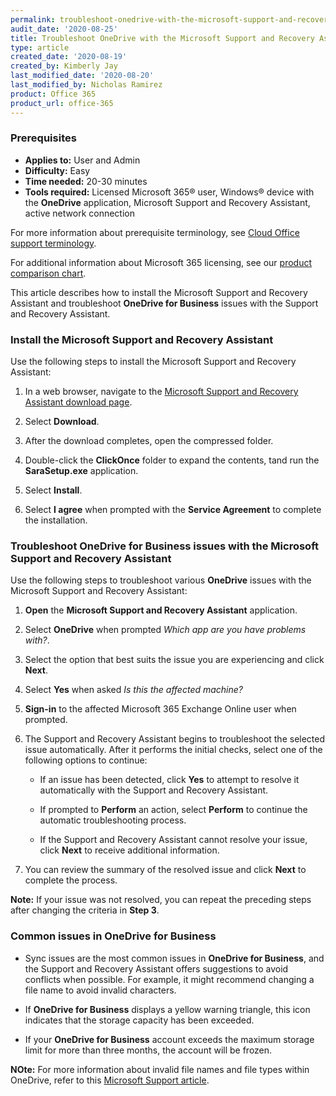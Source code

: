 ```yaml
---
permalink: troubleshoot-onedrive-with-the-microsoft-support-and-recovery-assistant/
audit_date: '2020-08-25'
title: Troubleshoot OneDrive with the Microsoft Support and Recovery Assistant
type: article
created_date: '2020-08-19'
created_by: Kimberly Jay
last_modified_date: '2020-08-20'
last_modified_by: Nicholas Ramirez
product: Office 365
product_url: office-365
---
```


### Prerequisites 

- **Applies to:** User and Admin
- **Difficulty:** Easy
- **Time needed:** 20-30 minutes
- **Tools required:** Licensed Microsoft 365&reg; user, Windows&reg; device with the **OneDrive** application, Microsoft Support and Recovery Assistant, active network connection

For more information about prerequisite terminology, see [Cloud Office support terminology](/how-to/cloud-office-support-terminology).

For additional information about Microsoft 365 licensing, see our [product comparison chart](https://www.rackspace.com/sites/default/files/2020-06/Rackspace-Data-Sheet-Microsoft-365-Plans-and-Pricing-Sheet-CLO-TSK-1487.pdf).

This article describes how to install the Microsoft Support and Recovery Assistant and troubleshoot **OneDrive for Business** issues with the Support and Recovery Assistant.

### Install the Microsoft Support and Recovery Assistant

Use the following steps to install the Microsoft Support and Recovery Assistant:

1. In a web browser, navigate to the [Microsoft Support and Recovery Assistant download page](https://www.microsoft.com/en-us/download/100607).

2. Select **Download**.

3. After the download completes, open the compressed folder.

4. Double-click the **ClickOnce** folder to expand the contents, tand run the **SaraSetup.exe** application.

5. Select **Install**.

6. Select **I agree** when prompted with the **Service Agreement** to complete the installation.

### Troubleshoot OneDrive for Business issues with the Microsoft Support and Recovery Assistant

Use the following steps to troubleshoot various **OneDrive** issues with the Microsoft Support and
Recovery Assistant:

1. **Open** the **Microsoft Support and Recovery Assistant** application.

2. Select **OneDrive** when prompted *Which app are you have problems with?*.

3. Select the option that best suits the issue you are experiencing and click **Next**.

4. Select **Yes** when asked *Is this the affected machine?*

5. **Sign-in** to the affected Microsoft 365 Exchange Online user when prompted.

6. The Support and Recovery Assistant begins to troubleshoot the selected issue automatically. After it performs
   the initial checks, select one of the following options to continue:

     - If an issue has been detected, click **Yes** to attempt to resolve it automatically with the Support and Recovery Assistant.

     - If prompted to **Perform** an action, select **Perform** to continue the automatic troubleshooting process.

     - If the Support and Recovery Assistant cannot resolve your issue, click **Next** to receive additional information.

7. You can review the summary of the resolved issue and click **Next** to complete the process.


**Note:** If your issue was not resolved, you can repeat the preceding steps after changing the criteria in **Step 3**.

### Common issues in OneDrive for Business

- Sync issues are the most common issues in **OneDrive for Business**, and the Support and Recovery Assistant offers
  suggestions to avoid conflicts when possible. For example, it might recommend changing a file name to avoid invalid characters.

- If **OneDrive for Business** displays a yellow warning triangle, this icon indicates that the storage capacity has been exceeded.

- If your **OneDrive for Business** account exceeds the maximum storage limit for more than three months, the account will be frozen.


**NOte:** For more information about invalid file names and file types within OneDrive, refer to this [Microsoft Support article](https://support.microsoft.com/en-us/office/invalid-file-names-and-file-types-in-onedrive-and-sharepoint-64883a5d-228e-48f5-b3d2-eb39e07630fa?ui=en-us&rs=en-us&ad=us).
